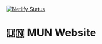 [![Netlify Status](https://api.netlify.com/api/v1/badges/907b4686-8b8d-4349-823d-a733bac68292/deploy-status)](https://app.netlify.com/sites/munstem/deploys)
# 🇺🇳 MUN Website
